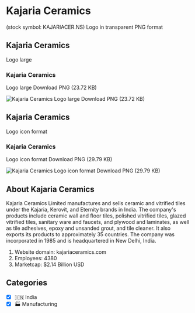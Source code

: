 # Kajaria Ceramics
 (stock symbol: KAJARIACER.NS) Logo in transparent PNG format

## Kajaria Ceramics
 Logo large

### Kajaria Ceramics
 Logo large Download PNG (23.72 KB)

![Kajaria Ceramics
 Logo large Download PNG (23.72 KB)](/img/orig/KAJARIACER.NS_BIG-300b5e39.png)

## Kajaria Ceramics
 Logo icon format

### Kajaria Ceramics
 Logo icon format Download PNG (29.79 KB)

![Kajaria Ceramics
 Logo icon format Download PNG (29.79 KB)](/img/orig/KAJARIACER.NS-21a7ddb8.png)

## About Kajaria Ceramics


Kajaria Ceramics Limited manufactures and sells ceramic and vitrified tiles under the Kajaria, Kerovit, and Eternity brands in India. The company's products include ceramic wall and floor tiles, polished vitrified tiles, glazed vitrified tiles, sanitary ware and faucets, and plywood and laminates, as well as tile adhesives, epoxy and unsanded grout, and tile cleaner. It also exports its products to approximately 35 countries. The company was incorporated in 1985 and is headquartered in New Delhi, India.

1. Website domain: kajariaceramics.com
2. Employees: 4380
3. Marketcap: $2.14 Billion USD


## Categories
- [x] 🇮🇳 India
- [x] 🏭 Manufacturing
